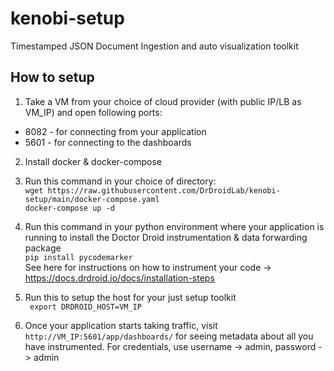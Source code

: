 # kenobi-setup
Timestamped JSON Document Ingestion and auto visualization toolkit

## How to setup
1. Take a VM from your choice of cloud provider (with public IP/LB as VM_IP) and open following ports:
* 8082 - for connecting from your application
* 5601 - for connecting to the dashboards
2. Install docker & docker-compose
3. Run this command in your choice of directory:<br>
`` wget https://raw.githubusercontent.com/DrDroidLab/kenobi-setup/main/docker-compose.yaml `` <br>
`` docker-compose up -d ``
4. Run this command in your python environment where your application is running to install the Doctor Droid instrumentation & data forwarding package <br>
`` pip install pycodemarker `` <br>
See here for instructions on how to instrument your code -> https://docs.drdroid.io/docs/installation-steps

5. Run this to setup the host for your just setup toolkit <br>
`` export DRDROID_HOST=VM_IP``

6. Once your application starts taking traffic, visit ``http://VM_IP:5601/app/dashboards/`` for seeing metadata about all you have instrumented. For credentials, use username -> admin, password -> admin
